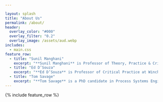 ```yaml
---

layout: splash
title: "About Us"
permalink: /about/
header:
  overlay_color: "#000"
  overlay_filter: "0.2"
  overlay_image: /assets/aud.webp
includes:
  - main.css
feature_row:
  - title: "Sunil Manghani"
    excerpt: "**Sunil Manghani** is Professor of Theory, Practice & Critique at Winchester School of Art, University of Southampton (UK). He is Editor of Journal of Visual Art Practice and Managing Editor of Theory, Culture & Society. His books include Image Studies (2013), Rhythm and Critique(2020), Zero Degree Seeing (2019), India’s Biennale Effect (2016) and Farewell to Visual Studies(2015). He curated Barthes/Burgin at the John Hansard Gallery (2016), along with Building an Art Biennale (2018) and Itinerant Objects (2019) at Tate Exchange, Tate Modern."
  - title: "Ed D’Souza"
    excerpt: "**Ed D’Souza** is Professor of Critical Practice at Winchester School of Art, University of Southampton (UK). He is Editor of Journal of Visual Art Practice. His books include India’s Biennale Effect (2016), Barcelona Masala: Narratives and Interactions in Cultural Space (2013) and Outside India: Dialogues and Documents of Art and Social Change (2012). His work has been exhibited widely including Bergen Kunstall 3,14 (2019), osloBIENNALEN (2019), India Habitat Centre (2019), Tate Exchange, Tate Modern (2018) and Kochi-Muziris Biennale (2014)."
  - title: "Tom Savage"
    excerpt: "**Tom Savage** is a PhD candidate in Process Systems Engineering at Imperial College London. He holds an MPhil in Chemical Engineering & Biotechnology from the University of Cambridge (2021), a BEng in Chemical Engineering from the University of Manchester (2020) and has previously been a PhD Enrichment Student at the Alan Turing Institute (2024). He has published in journals including Nature Chemical Engineering and presented at conferences across machine learning, operations research, and chemical engineering fields."
---
```


<!-- {% include feature_row id="intro" type="center" %} -->



{% include feature_row %}

